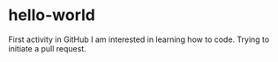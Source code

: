 # hello-world
First activity in GitHub
I am interested in learning how to code.
Trying to initiate a pull request.
